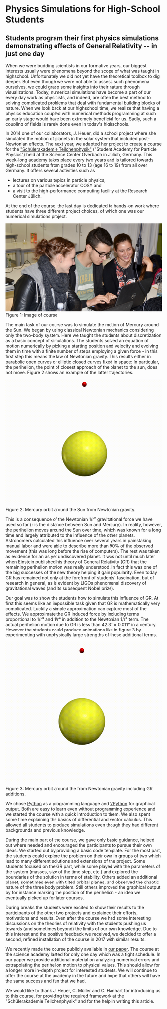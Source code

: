 # Physics Simulations for High-School Students

## Students program their first physics simulations demonstrating effects of General Relativity -- in just one day

When we were budding scientists in our formative years, our biggest interests usually were phenomena beyond the scope of what was taught in highschool.
Unfortunately we did not yet have the theoretical toolbox to dig deeper.
But even though we were not able to assess such phenomena ourselves, we could grasp some insights into their nature through visualizations.
Today, numerical simulations have become a part of our every day work as physicists, and indeed, are often the best method to solving complicated problems that deal with fundamental building blocks of nature.
When we look back at our highschool time, we realize that having a physics education coupled with numerical methods programming at such an early stage would have been extremely beneficial for us.
Sadly, such a coupling of fields is rarely done even in today's highschools.

In 2014 one of our collaborators, J. Heuer, did a school project where she simulated the motion of planets in the solar system that included post-Newtonian effects.
The next year, we adapted her project to create a course for the ["Schülerakademie Teilchenphysik"](https://crc110.hiskp.uni-bonn.de/index.php?id=327) ("Student Academy for Particle Physics") held at the Science Center Overbach in Jülich, Germany.
This week-long academy takes place every two years and is tailored towards high-school students from grades 10 to 13 (age 16 to 19) from all over Germany.
It offers several activities such as
* lectures on various topics in particle physics,
* a tour of the particle accelerator COSY and
* a visit to the high-performance computing facility at the Research Center Jülich.

At the end of the course, the last day is dedicated to hands-on work where students have three different project choices, of which one
was our numerical simulations project.

![Image of course](course.jpg)
Figure 1: Image of course


The main task of our course was to simulate the motion of Mercury around the Sun.
We began by using classical Newtonian mechanics considering only the two-body system.
Here we taught the students about discretization as a basic concept of simulations.
The students solved an equation of motion numerically by picking a starting position and velocity and evolving them in time with a finite number of steps employing a given force - in this first step this means the law of Newtonian gravity.
This results either in parabolic open curves or elliptic closed curves fixed in space: In particular, the perihelion, the point of closest approach of the planet to the sun, does not move.
Figure 2 shows an example of the latter trajectories.

![Mercury orbit around the Sun from Newtonian gravity](orbit-wo-GR.gif)
Figure 2: Mercury orbit around the Sun from Newtonian gravity.

This is a consequence of the Newtonian 1/r² gravitational force we have used so far (r is the distance between Sun and Mercury).
In reality, however, the perihelion moves around the Sun over time, which was known for a long time and largely attributed to the influence of the other planets.
Astronomers calculated this influence over several years in painstaking manual labor and were able to describe more than 90% of the observed movement (this was long before the rise of computers).
The rest was taken as evidence for an as yet undiscovered planet.
It was not until much later when Einstein published his theory of General Relativity (GR) that the remaining perihelion motion was really understood.
In fact this was one of the big successes of the new theory helping it gain popularity.
Even today GR has remained not only at the forefront of students' fascination, but of research in general, as is evident by LIGOs phenomenal discovery of gravitational waves (and its subsequent Nobel prize).

Our goal was to show the students how to simulate this influence of GR.
At first this seems like an impossible task given that GR is mathematically very complicated.
Luckily a simple approximation can capture most of the effects.
We approximate the GR induced force by including terms proportional to 1/r³ and 1/r⁴ in addition to the Newtonian 1/r² term.
The actual perihelion motion due to GR is less than 42.3″ = 0.011° in a century.
However the students could produce animations like in figure 3 by experimenting with unphysically large strengths of these additional terms.


![Mercury orbit around the from Newtonian gravity including GR additions](orbit-w-GR.gif)
Figure 3: Mercury orbit around the from Newtonian gravity including GR additions.


We chose [Python](https://www.python.org/) as a programming language and [VPython](http://vpython.org/) for graphical output.
Both are easy to learn even without programming experience and we started the course with a quick introduction to them.
We also spent some time explaining the basics of differential and vector calculus.
This allowed all students to produce simulations even though they had different backgrounds and previous knowledge.

During the main part of the course, we gave only basic guidance, helped out where needed and encouraged the participants to pursue their own ideas.
We started out by providing a basic code template.
For the most part, the students could explore the problem on their own in groups of two which lead to many different solutions and extensions of the project.
Some students focused on the GR part, while some played with the parameters of the system (masses, size of the time step, etc.) and explored the boundaries of the solution in terms of stability.
Others added an additional planet, sometimes even with tilted orbital planes, and observed the chaotic nature of the three body problem.
Still others improved the graphical output by for instance marking the position of the perihelion - an idea we eventually picked up for later courses.

During breaks the students were excited to show their results to the participants of the other two projects and explained their efforts, motivations and results.
Even after the course we had some interesting discussions on the theories of relativity with the students pushing us towards (and sometimes beyond) the limits of our own knowledge.
Due to this interest and the positive feedback we received, we decided to offer a second, refined installation of the course in 2017 with similar results.

We recently made the course publicly available in [our paper](https://arxiv.org/abs/1803.01678).
The course at the science academy lasted for only one day which was a tight schedule.
In our paper we provide additional material on analyzing numerical errors and extrapolating the perihelion motion to physical values.
This should allow for a longer more in-depth project for interested students.
We will continue to offer the course at the academy in the future and hope that others will have the same success and fun that we had.

We would like to thank J. Heuer, C. Müller and C. Hanhart for introducing us to this course, for providing the required framework at the "Schülerakademie Teilchenphysik" and for the help in writing this article.
